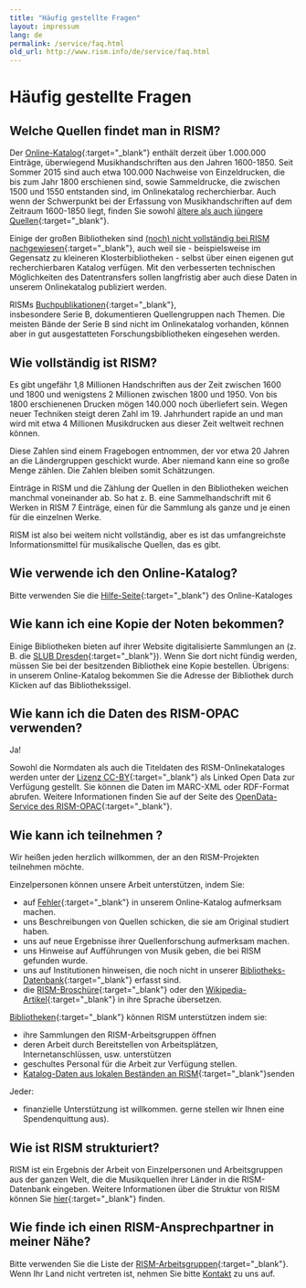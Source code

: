 ```yaml
---
title: "Häufig gestellte Fragen"
layout: impressum
lang: de
permalink: /service/faq.html
old_url: http://www.rism.info/de/service/faq.html
---
```


# Häufig gestellte Fragen

## Welche Quellen findet man in RISM?

Der [Online-Katalog](https://opac.rism.info/){:target="_blank"} enthält derzeit über 1.000.000 Einträge, überwiegend Musikhandschriften aus den Jahren 1600-1850. Seit Sommer 2015 sind auch etwa 100.000 Nachweise von Einzeldrucken, die bis zum Jahr 1800 erschienen sind, sowie Sammeldrucke, die zwischen 1500 und 1550 entstanden sind, im Onlinekatalog recherchierbar. Auch wenn der Schwerpunkt bei der Erfassung von Musikhandschriften auf dem Zeitraum 1600-1850 liegt, finden Sie sowohl [ältere als auch jüngere Quellen](/new_at_rism/2015/08/12/results-of-the-rism-user-study-part-iii-your.html){:target="_blank"}. 

Einige der großen Bibliotheken sind [(noch) nicht vollständig bei RISM nachgewiesen](/new_at_rism/2015/08/14/results-of-the-rism-user-study-part-iv-your.html){:target="_blank"}, auch weil sie - beispielsweise im Gegensatz zu kleineren Klosterbibliotheken - selbst über einen eigenen gut recherchierbaren Katalog verfügen. Mit den verbesserten technischen Möglichkeiten des Datentransfers sollen langfristig aber auch diese Daten in unserem Onlinekatalog publiziert werden.

RISMs [Buchpublikationen](/publications.html){:target="_blank"}, insbesondere Serie B, dokumentieren Quellengruppen nach Themen. Die meisten Bände der Serie B sind nicht im Onlinekatalog vorhanden, können aber in gut ausgestatteten Forschungsbibliotheken eingesehen werden.

## Wie vollständig ist RISM?

Es gibt ungefähr 1,8 Millionen Handschriften aus der Zeit zwischen 1600 und 1800 und wenigstens 2 Millionen zwischen 1800 und 1950. Von bis 1800 erschienenen Drucken mögen 140.000 noch überliefert sein. Wegen neuer Techniken steigt deren Zahl im 19. Jahrhundert rapide an und man wird mit etwa 4 Millionen Musikdrucken aus dieser Zeit weltweit rechnen können.

Diese Zahlen sind einem Fragebogen entnommen, der vor etwa 20 Jahren an die Ländergruppen geschickt wurde. Aber niemand kann eine so große Menge zählen. Die Zahlen bleiben somit Schätzungen.

Einträge in RISM und die Zählung der Quellen in den Bibliotheken weichen manchmal voneinander ab. So hat z. B. eine Sammelhandschrift mit 6 Werken in RISM 7 Einträge, einen für die Sammlung als ganze und je einen für die einzelnen Werke.

RISM ist also bei weitem nicht vollständig, aber es ist das umfangreichste Informationsmittel für musikalische Quellen, das es gibt.

## Wie verwende ich den Online-Katalog?

Bitte verwenden Sie die [Hilfe-Seite](https://opac.rism.info/index.php?id=4&L=0){:target="_blank"} des Online-Kataloges 

## Wie kann ich eine Kopie der Noten bekommen?

Einige Bibliotheken bieten auf ihrer Website digitalisierte Sammlungen an (z. B. die [SLUB Dresden](http://www.slub-dresden.de/en/digitale-bibliothek/sammlungen){:target="_blank"}). Wenn Sie dort nicht fündig werden, müssen Sie bei der besitzenden Bibliothek eine Kopie bestellen. Übrigens: in unserem Online-Katalog bekommen Sie die Adresse der Bibliothek durch Klicken auf das Bibliothekssigel.

## Wie kann ich die Daten des RISM-OPAC verwenden?

Ja!

Sowohl die Normdaten als auch die Titeldaten des RISM-Onlinekataloges werden unter der [Lizenz CC-BY](http://creativecommons.org/licenses/by/3.0/){:target="_blank"} als Linked Open Data zur Verfügung gestellt. Sie können die Daten im MARC-XML oder RDF-Format abrufen. Weitere Informationen finden Sie auf der Seite des [OpenData-Service des RISM-OPAC](https://opac.rism.info/index.php?id=8&L=0){:target="_blank"}.

## Wie kann ich teilnehmen ?

Wir heißen jeden herzlich willkommen, der an den RISM-Projekten teilnehmen möchte.

Einzelpersonen können unsere Arbeit unterstützen, indem Sie:

* auf [Fehler](/service/feedback.html){:target="_blank"} in unserem Online-Katalog aufmerksam machen.
* uns Beschreibungen von Quellen schicken, die sie am Original studiert haben.
* uns auf neue Ergebnisse ihrer Quellenforschung aufmerksam machen.
* uns Hinweise auf Aufführungen von Musik geben, die bei RISM gefunden wurde.
* uns auf Institutionen hinweisen, die noch nicht in unserer [Bibliotheks-Datenbank](/community/sigla.html){:target="_blank"} erfasst sind.
* die [RISM-Broschüre](/publications/brochures.html){:target="_blank"} oder den [Wikipedia-Artikel](https://de.wikipedia.org/wiki/R%C3%A9pertoire_International_des_Sources_Musicales){:target="_blank"} in ihre Sprache übersetzen.

[Bibliotheken](/organization/rism-for-libraries.html){:target="_blank"} können RISM unterstützen indem sie:

* ihre Sammlungen den RISM-Arbeitsgruppen öffnen
* deren Arbeit durch Bereitstellen von Arbeitsplätzen, Internetanschlüssen, usw. unterstützen
* geschultes Personal für die Arbeit zur Verfügung stellen.
* [Katalog-Daten aus lokalen Beständen an RISM](/community/data-services.html){:target="_blank"}senden

Jeder:

* finanzielle Unterstützung ist willkommen. gerne stellen wir Ihnen eine Spendenquittung aus).

## Wie ist RISM strukturiert?

RISM ist ein Ergebnis der Arbeit von Einzelpersonen und Arbeitsgruppen aus der ganzen Welt, die die Musikquellen ihrer Länder in die RISM-Datenbank eingeben. Weitere Informationen über die Struktur von RISM können Sie [hier](/organization/project-structure.html){:target="_blank"} finden.

## Wie finde ich einen RISM-Ansprechpartner in meiner Nähe?

Bitte verwenden Sie die Liste der [RISM-Arbeitsgruppen](/international.html){:target="_blank"}. Wenn Ihr Land nicht vertreten ist, nehmen Sie bitte [Kontakt](mailto:contact@rism.info) zu uns auf.